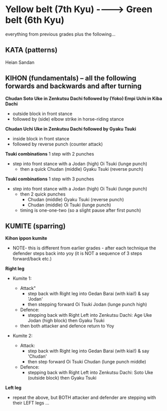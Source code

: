 
# Yellow belt (7th Kyu)		---->			Green belt (6th Kyu)

everything from previous grades plus the following...

## KATA (patterns)

Heian Sandan

## KIHON (fundamentals) – all the following forwards and backwards and after turning

**Chudan Soto Uke in Zenkutsu Dachi followed by (Yoko) Empi Uchi in Kiba Dachi**
- outside block in front stance
- followed by (side) elbow strike in horse-riding stance

**Chudan Uchi Uke in Zenkutsu Dachi followed by Gyaku Tsuki**
- inside block in front stance
- followed by reverse punch (counter attack)


**Tsuki combinations** 1 step with 2 punches
- step into front stance with a Jodan (high) Oi Tsuki (lunge punch)
  - then a quick Chudan (middle) Gyaku Tsuki (reverse punch)


**Tsuki combinations** 1 step with 3 punches
- step into front stance with a Jodan (high) Oi Tsuki (lunge punch)
  - then 2 quick punches
     - Chudan (middle) Gyaku Tsuki (reverse punch)
     - Chudan (middle) Oi Tsuki (lunge punch)
  - timing is one-one-two (so a slight pause after first punch)

## KUMITE (sparring)

**Kihon ippon kumite**
- NOTE- this is different from earlier grades - after each technique the defender steps back into yoy (it is NOT a sequence of 3 steps forward/back etc.)

**Right leg**
- Kumite 1:
  - Attack"
     - step back with Right leg into Gedan Barai (with kiai!) & say 'Jodan'
     - then stepping forward Oi Tsuki Jodan (lunge punch high)
  - Defence:
     - stepping back with Right Left into Zenkutsu Dachi: Age Uke Jodan (high block) then Gyaku Tsuki
  - then both attacker and defence return to Yoy

- Kumite 2:
  - Attack:
     - step back with Right leg into Gedan Barai (with kiai!) & say 'Chudan'
     - then step forward Oi Tsuki Chudan (lunge punch middle)
  - Defence:
     - stepping back with Right Left into Zenkutsu Dachi: Soto Uke (outside block) then Gyaku Tsuki

**Left leg**
- repeat the above, but BOTH attacker and defender are stepping with their LEFT legs ...
